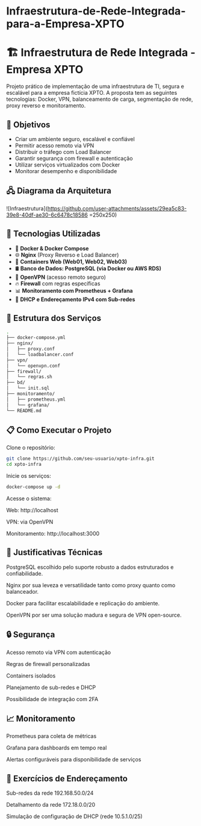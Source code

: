 # Infraestrutura-de-Rede-Integrada-para-a-Empresa-XPTO

# 🏗️ Infraestrutura de Rede Integrada - Empresa XPTO

Projeto prático de implementação de uma infraestrutura de TI, segura e escalável para a empresa fictícia XPTO. A proposta tem as seguintes tecnologias: Docker, VPN, balanceamento de carga, segmentação de rede, proxy reverso e monitoramento.

## 📌 Objetivos

- Criar um ambiente seguro, escalável e confiável
- Permitir acesso remoto via VPN
- Distribuir o tráfego com Load Balancer
- Garantir segurança com firewall e autenticação
- Utilizar serviços virtualizados com Docker
- Monitorar desempenho e disponibilidade

## 🖧 Diagrama da Arquitetura

![Infraestrutura](https://github.com/user-attachments/assets/29ea5c83-39e8-40df-ae30-6c6478c18586 =250x250)

## 🚀 Tecnologias Utilizadas

- 🔧 **Docker & Docker Compose**
- 🌐 **Nginx** (Proxy Reverso e Load Balancer)
- 🐳 **Containers Web (Web01, Web02, Web03)**
- 🛢️ **Banco de Dados: PostgreSQL (via Docker ou AWS RDS)**
- 🔐 **OpenVPN** (acesso remoto seguro)
- 🔥 **Firewall** com regras específicas
- 📊 **Monitoramento com Prometheus + Grafana**
- 📡 **DHCP e Endereçamento IPv4 com Sub-redes**

## 🧱 Estrutura dos Serviços

```bash
.
├── docker-compose.yml
├── nginx/
│   ├── proxy.conf
│   └── loadbalancer.conf
├── vpn/
│   └── openvpn.conf
├── firewall/
│   └── regras.sh
├── bd/
│   └── init.sql
├── monitoramento/
│   ├── prometheus.yml
│   └── grafana/
└── README.md
```

## 📋 Como Executar o Projeto
Clone o repositório:

```bash
git clone https://github.com/seu-usuario/xpto-infra.git
cd xpto-infra
```

Inicie os serviços:

```bash
docker-compose up -d
```

Acesse o sistema:

Web: http://localhost

VPN: via OpenVPN

Monitoramento: http://localhost:3000

## 🧠 Justificativas Técnicas
PostgreSQL escolhido pelo suporte robusto a dados estruturados e confiabilidade.

Nginx por sua leveza e versatilidade tanto como proxy quanto como balanceador.

Docker para facilitar escalabilidade e replicação do ambiente.

OpenVPN por ser uma solução madura e segura de VPN open-source.

## 🔒 Segurança
Acesso remoto via VPN com autenticação

Regras de firewall personalizadas

Containers isolados

Planejamento de sub-redes e DHCP

Possibilidade de integração com 2FA

## 📈 Monitoramento
Prometheus para coleta de métricas

Grafana para dashboards em tempo real

Alertas configuráveis para disponibilidade de serviços

## 🧮 Exercícios de Endereçamento
Sub-redes da rede 192.168.50.0/24

Detalhamento da rede 172.18.0.0/20

Simulação de configuração de DHCP (rede 10.5.1.0/25)
